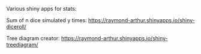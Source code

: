 Various shiny apps for stats:

Sum of n dice simulated y times:
https://raymond-arthur.shinyapps.io/shiny-diceroll/

Tree diagram creator:
 https://raymond-arthur.shinyapps.io/shiny-treediagram/
